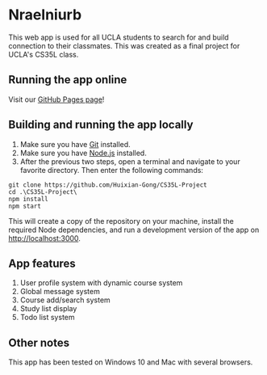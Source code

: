 # Nraelniurb

This web app is used for all UCLA students to search for and build connection to their classmates. This was created as a final project for UCLA's CS35L class.

## Running the app online

Visit our [GitHub Pages page](https://github.com/Huixian-Gong/CS35L-Project)!

## Building and running the app locally

1. Make sure you have [Git](https://git-scm.com/book/en/v2/Getting-Started-Installing-Git) installed.
2. Make sure you have [Node.js](https://nodejs.org/en/download/) installed.
3. After the previous two steps, open a terminal and navigate to your favorite directory. Then enter the following commands:
```
git clone https://github.com/Huixian-Gong/CS35L-Project
cd .\CS35L-Project\
npm install
npm start
```
This will create a copy of the repository on your machine, install the required Node dependencies, and run a development version of the app on [http://localhost:3000](http://localhost:3000).

## App features

1. User profile system with dynamic course system
2. Global message system
3. Course add/search system
4. Study list display
5. Todo list system

## Other notes

This app has been tested on Windows 10 and Mac with several browsers.